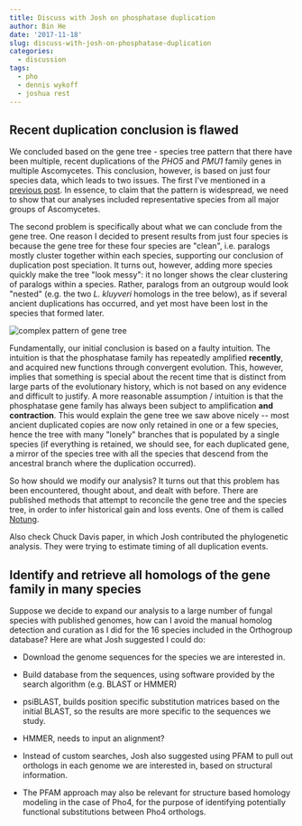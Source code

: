 ```yaml
---
title: Discuss with Josh on phosphatase duplication
author: Bin He
date: '2017-11-18'
slug: discuss-with-josh-on-phosphatase-duplication
categories:
  - discussion
tags:
  - pho
  - dennis wykoff
  - joshua rest
---
```


## Recent duplication conclusion is flawed

We concluded based on the gene tree - species tree pattern that there have been multiple, recent duplications of the _PHO5_ and _PMU1_ family genes in multiple Ascomycetes. This conclusion, however, is based on just four species data, which leads to two issues. The first I've mentioned in a [previous post](/post/2017/11/16/chat-with-peter-on-phosphatase-evolution/). In essence, to claim that the pattern is widespread, we need to show that our analyses included representative species from all major groups of Ascomycetes. 

The second problem is specifically about what we can conclude from the gene tree. One reason I decided to present results from just four species is because the gene tree for these four species are "clean", i.e. paralogs mostly cluster together within each species, supporting our conclusion of duplication post speciation. It turns out, however, adding more species quickly make the tree "look messy": it no longer shows the clear clustering of paralogs within a species. Rather, paralogs from an outgroup would look "nested" (e.g. the two _L. kluyveri_ homologs in the tree below), as if several ancient duplications has occurred, and yet most have been lost in the species that formed later.
    
![complex pattern of gene tree](/img/2017-11-20-subtree-PHO5-illustrate-complex-pattern.png)
    
Fundamentally, our initial conclusion is based on a faulty intuition. The intuition is that the phosphatase family has repeatedly amplified **recently**, and acquired new functions through convergent evolution. This, however, implies that something is special about the recent time that is distinct from large parts of the evolutionary history, which is not based on any evidence and difficult to justify. A more reasonable assumption / intuition is that the phosphatase gene family has always been subject to amplification **and contraction**. This would explain the gene tree we saw above nicely -- most ancient duplicated copies are now only retained in one or a few species, hence the tree with many "lonely" branches that is populated by a single species (if everything is retained, we should see, for each duplicated gene, a mirror of the species tree with all the species that descend from the ancestral branch where the duplication occurred).

So how should we modify our analysis? It turns out that this problem has been encountered, thought about, and dealt with before. There are published methods that attempt to reconcile the gene tree and the species tree, in order to infer historical gain and loss events. One of them is called [Notung](http://www.cs.cmu.edu/~durand/Notung/).

Also check Chuck Davis paper, in which Josh contributed the phylogenetic analysis. They were trying to estimate timing of all duplication events.

## Identify and retrieve all homologs of the gene family in many species

Suppose we decide to expand our analysis to a large number of fungal species with published genomes, how can I avoid the manual homolog detection and curation as I did for the 16 species included in the Orthogroup database? Here are what Josh suggested I could do:

- Download the genome sequences for the species we are interested in.

- Build database from the sequences, using software provided by the search algorithm (e.g. BLAST or HMMER)

- psiBLAST, builds position specific substitution matrices based on the initial BLAST, so the results are more specific to the sequences we study.

- HMMER, needs to input an alignment?

- Instead of custom searches, Josh also suggested using PFAM to pull out orthologs in each genome we are interested in, based on structural information.

- The PFAM approach may also be relevant for structure based homology modeling in the case of Pho4, for the purpose of identifying potentially functional substitutions between Pho4 orthologs.
